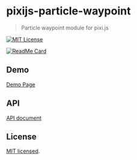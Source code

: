 # pixijs-particle-waypoint

> Particle waypoint module for pixi.js

[![MIT License](http://img.shields.io/badge/license-MIT-blue.svg?style=flat)](LICENSE)

[![ReadMe Card](https://github-readme-stats.vercel.app/api/pin/?username=MasatoMakino&repo=pixijs-particle-waypoint)](https://github.com/MasatoMakino/pixijs-particle-waypoint)

## Demo

[Demo Page](https://masatomakino.github.io/pixijs-particle-waypoint/demo/)

## API

[API document](https://masatomakino.github.io/pixijs-particle-waypoint/api/)

## License

[MIT licensed](LICENSE).
